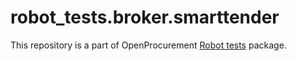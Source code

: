 # robot_tests.broker.smarttender

This repository is a part of OpenProcurement [Robot tests] package.

[Robot tests]: https://github.com/openprocurement/robot_tests
